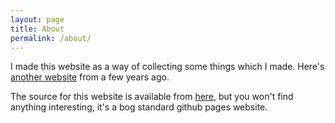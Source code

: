 ```yaml
---
layout: page
title: About
permalink: /about/
---
```


I made this website as a way of collecting some things which I made.  Here's [another website](http://SimonStJG.org) from a few years ago.

The source for this website is available from [here](https://github.com/SimonStJG/SimonStJG.github.io), but you won't find anything interesting, it's a bog standard github pages website.